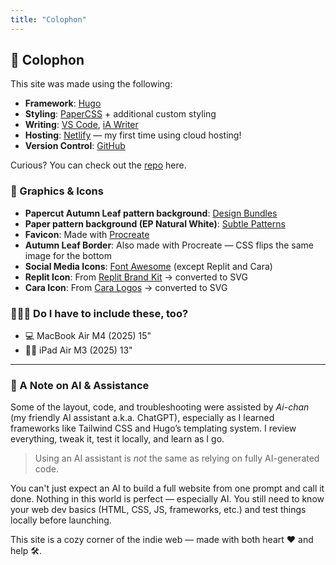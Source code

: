 ```yaml
---
title: "Colophon"
---
```


## 🍁 Colophon

This site was made using the following:

- **Framework**: [Hugo](https://gohugo.io/)
- **Styling**: [PaperCSS](https://getpapercss.com/) + additional custom styling
- **Writing**: [VS Code](https://code.visualstudio.com/), [iA Writer](https://ia.net/writer)
- **Hosting**: [Netlify](https://www.netlify.com/) — my first time using cloud hosting!
- **Version Control**: [GitHub](https://github.com)

Curious? You can check out the [repo](https://github.com/adriculous/adrianne.me) here.

### 🎨 Graphics & Icons

- **Papercut Autumn Leaf pattern background**: [Design Bundles](https://designbundles.net)  
- **Paper pattern background (EP Natural White)**: [Subtle Patterns](https://www.toptal.com/designers/subtlepatterns/)
- **Favicon**: Made with [Procreate](https://procreate.com)
- **Autumn Leaf Border**: Also made with Procreate — CSS flips the same image for the bottom
- **Social Media Icons**: [Font Awesome](https://fontawesome.com) (except Replit and Cara)
- **Replit Icon**: From [Replit Brand Kit](https://replit.com/brandkit) → converted to SVG
- **Cara Icon**: From [Cara Logos](https://blog.cara.app/cara-logos) → converted to SVG

### 👩🏻‍💻 Do I have to include these, too?

- 💻 MacBook Air M4 (2025) 15"
- 🎨📱 iPad Air M3 (2025) 13"

---

### 🤖 A Note on AI & Assistance

Some of the layout, code, and troubleshooting were assisted by *Ai-chan* (my friendly AI assistant a.k.a. ChatGPT), especially as I learned frameworks like Tailwind CSS and Hugo’s templating system. I review everything, tweak it, test it locally, and learn as I go.

> Using an AI assistant is *not* the same as relying on fully AI-generated code.

You can't just expect an AI to build a full website from one prompt and call it done. Nothing in this world is perfect — especially AI. You still need to know your web dev basics (HTML, CSS, JS, frameworks, etc.) and test things locally before launching.

This site is a cozy corner of the indie web — made with both heart ❤️ and help 🛠️.